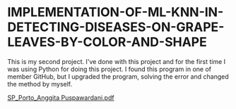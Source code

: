 # IMPLEMENTATION-OF-ML-KNN-IN-DETECTING-DISEASES-ON-GRAPE-LEAVES-BY-COLOR-AND-SHAPE
This is my second project. I've done with this project and for the first time I was using Python for doing this project. I found this program in one of member GitHub, but I upgraded the program, solving the error and changed the method by myself. 

[SP_Porto_Anggita Puspawardani.pdf](https://github.com/anggitpuspa/IMPLEMENTATION-OF-ML-KNN-IN-DETECTING-DISEASES-ON-GRAPE-LEAVES-BY-COLOR-AND-SHAPE/files/9070695/SP_Porto_Anggita.Puspawardani.pdf)
